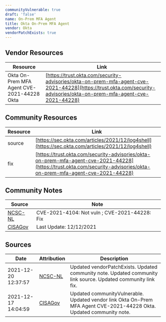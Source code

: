 ```yaml
---
communityVulnerable: true
draft: 'false'
name: On-Prem MFA Agent
title: Okta On-Prem MFA Agent
vendor: Okta
vendorPatchExists: true
---
```


## Vendor Resources
| Resource | Link |
| --- | --- |
| Okta On-Prem MFA Agent CVE-2021-44228  Okta | [https://trust.okta.com/security-advisories/okta-on-prem-mfa-agent-cve-2021-44228](https://trust.okta.com/security-advisories/okta-on-prem-mfa-agent-cve-2021-44228) |

## Community Resources
| Resource | Link |
| --- | --- |
| source | [https://sec.okta.com/articles/2021/12/log4shell](https://sec.okta.com/articles/2021/12/log4shell) |
| fix | [https://trust.okta.com/security-advisories/okta-on-prem-mfa-agent-cve-2021-44228](https://trust.okta.com/security-advisories/okta-on-prem-mfa-agent-cve-2021-44228) |

## Community Notes
| Source | Note |
| --- | --- |
| [NCSC-NL](https://github.com/NCSC-NL/log4shell/blob/main/software/README.md) | CVE-2021-4104: Not vuln ; CVE-2021-44228: Fix </ul> |
| [CISAGov](https://raw.githubusercontent.com/cisagov/log4j-affected-db/develop/README.md) | Last Update: 12/12/2021 |

## Sources
| Date | Attribution | Description |
| --- | --- | --- |
| 2021-12-20 12:37:57 | [NCSC-NL](https://github.com/NCSC-NL/log4shell/blob/main/software/README.md) | Updated vendorPatchExists. Updated community note. Updated community link source. Updated community link fix.  |
| 2021-12-17 14:04:59 | [CISAGov](https://raw.githubusercontent.com/cisagov/log4j-affected-db/develop/README.md) | Updated communityVulnerable. Updated vendor link Okta On-Prem MFA Agent CVE-2021-44228  Okta. Updated community note.  |

